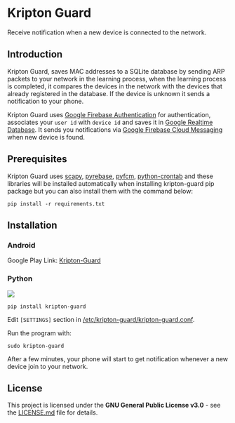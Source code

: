 # Kripton Guard
Receive notification when a new device is connected to the network.
## Introduction
Kripton Guard, saves MAC addresses to a SQLite database by sending ARP packets to your network in the learning process, when the learning process is completed, it compares the devices in the network with the devices that already registered in the database. If the device is unknown it sends a notification to your phone.

Kripton Guard uses [Google Firebase Authentication](https://firebase.google.com/docs/auth/) for authentication, associates your  `user id` with `device id` and saves it in [Google Realtime Database](https://firebase.google.com/docs/database/).  It sends you notifications via [Google Firebase Cloud Messaging](https://firebase.google.com/docs/cloud-messaging/) when new device is found.

## Prerequisites

Kripton Guard uses [scapy](https://github.com/secdev/scapy), [pyrebase](https://github.com/thisbejim/Pyrebase), [pyfcm](https://github.com/olucurious/PyFCM), [python-crontab](https://github.com/doctormo/python-crontab) and these libraries will be installed automatically when installing kripton-guard pip package but you can also install them with the command below:
```
pip install -r requirements.txt
```
## Installation

### Android
Google Play Link: [Kripton-Guard](https://play.google.com/store/apps/details?id=com.comu.oozdemir.kriptonguard "Kripton-Guard")

### Python

![](https://media.giphy.com/media/2kP6H6uOH2UXGdykiE/giphy.gif)

```
pip install kripton-guard
```

Edit `[SETTINGS]` section in [/etc/kripton-guard/kripton-guard.conf](https://github.com/COMU/kripton-guard/blob/master/kripton-guard/kripton-guard.conf "kripton-guard.conf").

Run the program with:

```
sudo kripton-guard
```

After a few minutes, your phone will start to get notification whenever a new device join to your network.

## License

This project is licensed under the **GNU General Public License v3.0** - see the [LICENSE.md](https://github.com/COMU/kripton-guard/blob/master/LICENSE) file for details.
